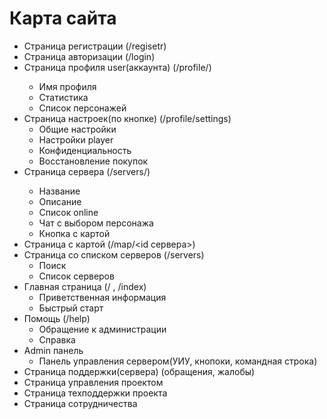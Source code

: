 # Карта сайта

- Страница регистрации (/regisetr)
- Страница авторизации (/login)
- Страница профиля user(аккаунта) (/profile/<id>)
	- Имя профиля
	- Статистика
	- Список персонажей
- Страница настроек(по кнопке) (/profile/settings)
	- Общие настройки
	- Настройки player
	- Конфиденциальность
	- Восстановление покупок
- Страница сервера (/servers/<id>)
	- Название
	- Описание
	- Список online
 	- Чат с выбором персонажа
	- Кнопка с картой
- Страница с картой (/map/<id сервера>)
- Страница со списком серверов (/servers)
	- Поиск
	- Список серверов
- Главная страница (/ , /index)
	- Приветственная информация
	- Быстрый старт
- Помощь (/help)
	- Обращение к администрации
	- Справка
- Admin панель
	- Панель управления сервером(УИУ, кнопоки, командная строка)
- Страница поддержки(сервера) (обращения, жалобы)
- Страница управления проектом
- Страница техподдержки проекта
- Страница сотрудничества